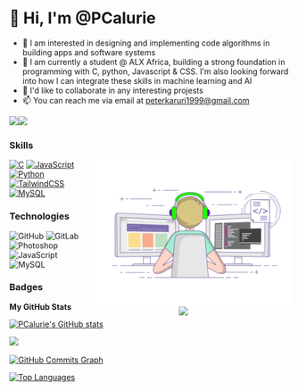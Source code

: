 # 👋 Hi, I'm @PCalurie
- 👀 I am interested in designing and implementing code algorithms in building apps and software systems
- 🌱 I am currently a student @ ALX Africa, building a strong foundation in programming with C, python, Javascript & CSS. I'm also looking forward into how I can integrate these skills in machine learning and AI
- 💞️ I'd like to collaborate in any interesting projests
- 📫 You can reach me via email at peterkaruri1999@gmail.com

<a href="https://www.github.com/PCalurie" target="_blank" rel="noreferrer"><img
src="https://img.shields.io/github/followers/PCalurie?logo=github&style=for-the-badge&color=0891b2&labelColor=1c1917" /></a><a href="https://www.twitter.com/your_tech_buddy" target="_blank" rel="noreferrer"><img
src="https://img.shields.io/twitter/follow/your_tech_buddy?logo=twitter&style=for-the-badge&color=0891b2&labelColor=1c1917"
/></a>

### Skills

<img align="right" alt="GIF" src="https://raw.githubusercontent.com/devSouvik/devSouvik/master/gif3.gif" width="350" style="max-width: 100%;">
<p align="left">
<a href="https://docs.microsoft.com/en-us/cpp/?view=msvc-170" target="_blank" rel="noreferrer"><img src="https://raw.githubusercontent.com/danielcranney/readme-generator/main/public/icons/skills/c-colored.svg" width="36" height="36" alt="C" /></a>
<a href="https://developer.mozilla.org/en-US/docs/Web/JavaScript" target="_blank" rel="noreferrer"><img src="https://raw.githubusercontent.com/danielcranney/readme-generator/main/public/icons/skills/javascript-colored.svg" width="36" height="36" alt="JavaScript" /></a>
<a href="https://www.python.org/" target="_blank" rel="noreferrer"><img src="https://raw.githubusercontent.com/danielcranney/readme-generator/main/public/icons/skills/python-colored.svg" width="36" height="36" alt="Python" /></a>
<a href="https://tailwindcss.com/" target="_blank" rel="noreferrer"><img src="https://raw.githubusercontent.com/danielcranney/readme-generator/main/public/icons/skills/tailwindcss-colored.svg" width="36" height="36" alt="TailwindCSS" /></a>
<a href="https://www.mysql.com/" target="_blank" rel="noreferrer"><img src="https://raw.githubusercontent.com/danielcranney/readme-generator/main/public/icons/skills/mysql-colored.svg" width="36" height="36" alt="MySQL" /></a>

### Technologies

<img align = "right" width = "200" src = "https://cdn.dribbble.com/users/1603428/screenshots/4158705/mob-dev.gif">

<!--- just --->

![GitHub](https://img.shields.io/badge/-GitHub-181717?style=flat-square&logo=github)
![GitLab](https://img.shields.io/badge/-GitLab-FCA121?style=flat-square&logo=gitlab)
![Photoshop](https://img.shields.io/badge/-Photoshop-black?style=flat-square&logo=photoshop)
![JavaScript](https://img.shields.io/badge/-JavaScript-black?style=flat-square&logo=javascript)
![MySQL](https://img.shields.io/badge/-MySQL-black?style=flat-square&logo=mysql)

### Badges

<b>My GitHub Stats</b>

<a href="http://www.github.com/PCalurie"><img src="https://github-readme-stats.vercel.app/api?username=PCalurie&show_icons=true&hide=&count_private=true&title_color=a855f7&text_color=ffffff&icon_color=0891b2&bg_color=1c1917&hide_border=true&show_icons=true" alt="PCalurie's GitHub stats" /></a>

<a href="http://www.github.com/PCalurie"><img src="https://github-readme-streak-stats.herokuapp.com/?user=PCalurie&stroke=ffffff&background=1c1917&ring=a855f7&fire=a855f7&currStreakNum=ffffff&currStreakLabel=a855f7&sideNums=ffffff&sideLabels=ffffff&dates=ffffff&hide_border=true" /></a>

<a href="http://www.github.com/PCalurie"><img src="https://github-readme-activity-graph.cyclic.app/graph?username=PCalurie&bg_color=1c1917&color=ffffff&line=0891b2&point=ffffff&area_color=1c1917&area=true&hide_border=true&custom_title=GitHub%20Commits%20Graph" alt="GitHub Commits Graph" /></a>

<a href="https://github.com/PCalurie" align="left"><img src="https://github-readme-stats.vercel.app/api/top-langs/?username=PCalurie&langs_count=10&title_color=a855f7&text_color=ffffff&icon_color=0891b2&bg_color=1c1917&hide_border=true&locale=en&custom_title=Top%20%Languages" alt="Top Languages" /></a>

<!---
PCalurie/PCalurie is a ✨ special ✨ repository because its `README.md` (this file) appears on your GitHub profile.
You can click the Preview link to take a look at your changes.
--->
